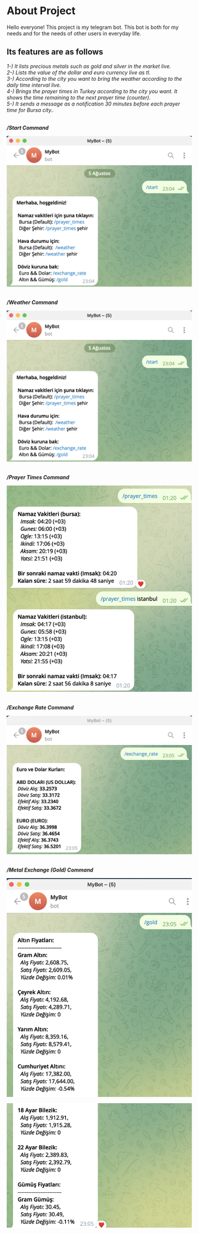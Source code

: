 # About Project

Hello everyone! This project is my telegram bot. This bot is both for my needs and for the needs of other users in everyday life. 

## Its features are as follows

<i>1-)<i/> It lists precious metals such as gold and silver in the market live. \
<i>2-)<i/> Lists the value of the dollar and euro currency live as tl. \
<i>3-)<i/> According to the city you want to bring the weather according to the daily time interval live. \
<i>4-)<i/> Brings the prayer times in Turkey according to the city you want. It shows the time remaining to the next prayer time (counter). \
<i>5-)<i/> It sends a message as a notification 30 minutes before each prayer time for Bursa city..

<br> <b>/Start Command</b> 

![startCommand](https://github.com/Furkanturan8/my-telegram-bot/blob/main/fotos/bot1.png)

<br> <b>/Weather Command</b> 

![startCommand](https://github.com/Furkanturan8/my-telegram-bot/blob/main/fotos/bot1.png)

<br> <b>/Prayer Times Command</b> 

![startCommand](https://github.com/Furkanturan8/my-telegram-bot/blob/main/fotos/bot5.png)

<br> <b>/Exchange Rate Command</b> 

![startCommand](https://github.com/Furkanturan8/my-telegram-bot/blob/main/fotos/bot3.png)

<br> <b>/Metal Exchange (Gold) Command</b> 

![startCommand](https://github.com/Furkanturan8/my-telegram-bot/blob/main/fotos/bot4.1.png)

![startCommand](https://github.com/Furkanturan8/my-telegram-bot/blob/main/fotos/bot4.2.png)
